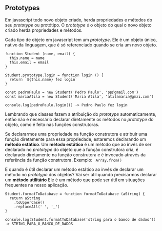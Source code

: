 ## Prototypes

Em javascript todo novo objeto criado, herda propriedades e métodos do seu *prototype* ou protótipo.
O *prototype* é o objeto do qual o novo objeto criado herda propriedades e métodos.

Cada tipo de objeto em javascript tem um *prototype*. Ele é um objeto único, nativo da linguagem, que é só referenciado quando se cria um novo objeto. 

```
function Student (name, email) {
  this.name = name
  this.email = email
}

Student.prototype.login = function login () {
  return `${this.name} fez login`
}

const pedroPaulo = new Student('Pedro Paulo', 'pp@gmail.com')
const mariaAtila = new Student('Maria Atila', 'atilamaria@gmai.com')

console.log(pedroPaulo.login()) -> Pedro Paulo fez login

```

Lembrando que classes fazem a atribuição do *prototype* automaticamente, então não é necessário declarar diretamente os métodos no *prototype* do objeto, como é feito nas funções construtoras.

Se declararmos uma propriedade na função construtora e atribuir uma função diretamente para essa propriedade, estaremos declarando um **método estático**. Um **método estático** é um método que ao invés de ser declarado no *prototype* do objeto que a função construtora cria, é declarado diretamente na função construtora e é invocado através da referência da função construtora. Exemplo: ``` Array.from()```

E quando é útil declarar um método estático ao invés de declarar um método no *prototype* dos objetos? Vai ser útil quando precisarmos declarar um **método utilitário** Ele é um método que pode ser útil em situações frequentes na nosso aplicação.

```
Student.formatToDatabase = function formatToDatabase (aString) {
  return aString
    .toUpperCase()
    .replaceAll(' ', '_')
}

console.log(Student.formatToDatabase('string para o banco de dados')) -> STRING_PARA_O_BANCO_DE_DADOS

``` 

